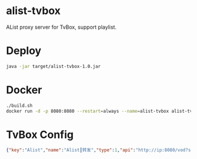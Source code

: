 # alist-tvbox
AList proxy server for TvBox, support playlist.

# Deploy
```bash
java -jar target/alist-tvbox-1.0.jar
```

# Docker
```bash
./build.sh
docker run -d -p 8080:8080 --restart=always --name=alist-tvbox alist-tvbox
```

# TvBox Config
```json
{"key":"Alist","name":"Alist┃转发","type":1,"api":"http://ip:8080/vod?site=http://alist:5244","searchable":2,"quickSearch":0,"filterable":0}
```
